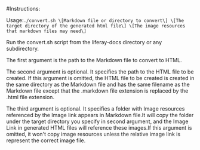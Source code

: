 #Instructions: 

Usage:`./convert.sh \[Markdown file or directory to convert\] \[The target directory of the generated html file\] \[The image resources that markdown files may need\]`

Run the convert.sh script from the liferay-docs directory or any subdirectory.

The first argument is the path to the Markdown file to convert to HTML.

The second argument is optional. It specifies the path to the HTML file to be created. If this argument is omitted, the HTML file to be created is created in the same directory as the Markdown file and has the same filename as the Markdown file except that the .markdown file extension is replaced by the .html file extension.

The third argument is optional. It specifies a folder with Image resources referenced by the Image link appears in Markdown file.It will copy the folder under the target directory you specify in second argument, and the Image Link in generated HTML files will reference these images.If this argument is omitted, it won't copy image resources unless the relative image link is represent the correct image file.